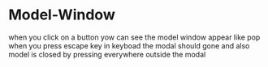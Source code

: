 # Model-Window

when you click on a button yow can see the model window appear like pop
when you press escape key in keyboad the modal should gone and also model is closed by pressing everywhere outside the modal
